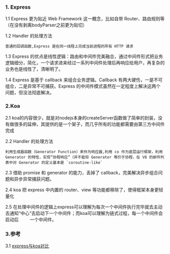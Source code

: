 
### 1. Express
1.1 Express 更为贴近 Web Framework 这一概念，比如自带 Router、路由规则等（在没有剥离bodyParser之前更为贴切）

1.2 Handler 的处理方法
  ```
  普通的回调函数,Express 是在同一线程上完成当前进程的所有 HTTP 请求
  ```
1.3 Express 的优点是线性逻辑：路由和中间件完美融合，通过中间件形式把业务逻辑细分，简化，一个请求进来经过一系列中间件处理后再响应给用户，再复杂的业务也是线性了，清晰明了。

1.4 Express 是基于 callback 来组合业务逻辑。Callback 有两大硬伤，一是不可组合，二是异常不可捕获。Express 的中间件模式虽然在一定程度上解决这两个问题，但没法彻底解决。

### 2.Koa
2.1 koa的内容很少，就是对nodejs本身的createServer函数做了简单的封装，没有做很多的延伸，其提供的是一个架子，而几乎所有的功能都需要由第三方中间件完成

2.2 Handler 的处理方法
  ```
  利用生成器函数（Generator Function）来作为响应器,利用 co 作为底层运行框架，利用 Generator 的特性，实现“协程响应”（并不能将 Generator 等价于协程，在 V8 的邮件列表中对 Generator 的定义基本是 `coroutine-like`
  ```
2.3 借助 promise 和 generator 的能力，丢掉了 callback，完美解决异步组合问题和异步异常捕获问题。

2.4 koa 把 express 中内置的 router、view 等功能都移除了，使得框架本身更轻量化

2.5 在处理中间件的逻辑上express可以理解为每次一个中间件执行完毕就去主动去通知“中心”去启动下一个中间件；而koa可以理解为链式过程，每一个中间件会启动后         一个中间件。
### 3.参考
3.1 [express与koa对比](https://blog.csdn.net/k616358281/article/details/71602055)
